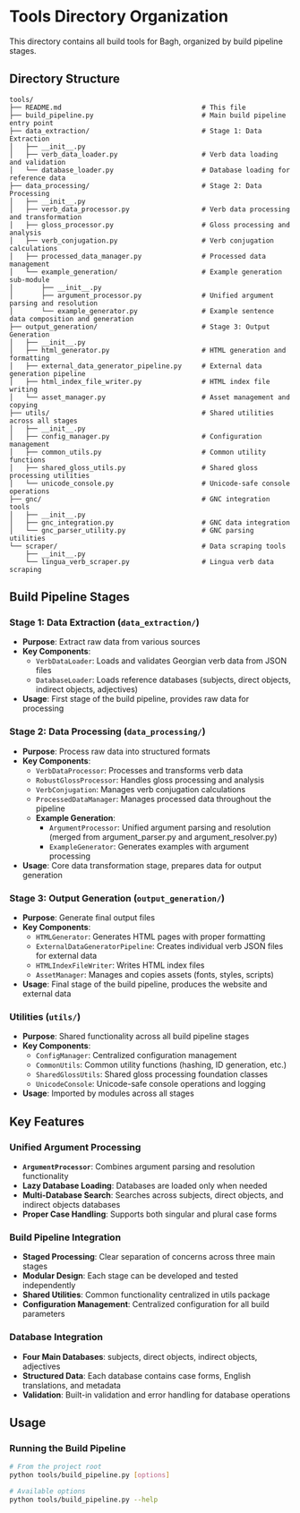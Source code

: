# Tools Directory Organization

This directory contains all build tools for Bagh, organized by build pipeline stages.

## Directory Structure

```
tools/
├── README.md                                   # This file
├── build_pipeline.py                           # Main build pipeline entry point
├── data_extraction/                            # Stage 1: Data Extraction
│   ├── __init__.py
│   ├── verb_data_loader.py                     # Verb data loading and validation
│   └── database_loader.py                      # Database loading for reference data
├── data_processing/                            # Stage 2: Data Processing
│   ├── __init__.py
│   ├── verb_data_processor.py                  # Verb data processing and transformation
│   ├── gloss_processor.py                      # Gloss processing and analysis
│   ├── verb_conjugation.py                     # Verb conjugation calculations
│   ├── processed_data_manager.py               # Processed data management
│   └── example_generation/                     # Example generation sub-module
│       ├── __init__.py
│       ├── argument_processor.py               # Unified argument parsing and resolution
│       └── example_generator.py                # Example sentence data composition and generation
├── output_generation/                          # Stage 3: Output Generation
│   ├── __init__.py
│   ├── html_generator.py                       # HTML generation and formatting
│   ├── external_data_generator_pipeline.py     # External data generation pipeline
│   ├── html_index_file_writer.py               # HTML index file writing
│   └── asset_manager.py                        # Asset management and copying
├── utils/                                      # Shared utilities across all stages
│   ├── __init__.py
│   ├── config_manager.py                       # Configuration management
│   ├── common_utils.py                         # Common utility functions
│   ├── shared_gloss_utils.py                   # Shared gloss processing utilities
│   └── unicode_console.py                      # Unicode-safe console operations
├── gnc/                                        # GNC integration tools
│   ├── __init__.py
│   ├── gnc_integration.py                      # GNC data integration
│   └── gnc_parser_utility.py                   # GNC parsing utilities
└── scraper/                                    # Data scraping tools
    ├── __init__.py
    └── lingua_verb_scraper.py                  # Lingua verb data scraping
```

## Build Pipeline Stages

### Stage 1: Data Extraction (`data_extraction/`)
- **Purpose**: Extract raw data from various sources
- **Key Components**:
  - `VerbDataLoader`: Loads and validates Georgian verb data from JSON files
  - `DatabaseLoader`: Loads reference databases (subjects, direct objects, indirect objects, adjectives)
- **Usage**: First stage of the build pipeline, provides raw data for processing

### Stage 2: Data Processing (`data_processing/`)
- **Purpose**: Process raw data into structured formats
- **Key Components**:
  - `VerbDataProcessor`: Processes and transforms verb data
  - `RobustGlossProcessor`: Handles gloss processing and analysis
  - `VerbConjugation`: Manages verb conjugation calculations
  - `ProcessedDataManager`: Manages processed data throughout the pipeline
  - **Example Generation**:
    - `ArgumentProcessor`: Unified argument parsing and resolution (merged from argument_parser.py and argument_resolver.py)
    - `ExampleGenerator`: Generates examples with argument processing
- **Usage**: Core data transformation stage, prepares data for output generation

### Stage 3: Output Generation (`output_generation/`)
- **Purpose**: Generate final output files
- **Key Components**:
  - `HTMLGenerator`: Generates HTML pages with proper formatting
  - `ExternalDataGeneratorPipeline`: Creates individual verb JSON files for external data
  - `HTMLIndexFileWriter`: Writes HTML index files
  - `AssetManager`: Manages and copies assets (fonts, styles, scripts)
- **Usage**: Final stage of the build pipeline, produces the website and external data

### Utilities (`utils/`)
- **Purpose**: Shared functionality across all build pipeline stages
- **Key Components**:
  - `ConfigManager`: Centralized configuration management
  - `CommonUtils`: Common utility functions (hashing, ID generation, etc.)
  - `SharedGlossUtils`: Shared gloss processing foundation classes
  - `UnicodeConsole`: Unicode-safe console operations and logging
- **Usage**: Imported by modules across all stages

## Key Features

### Unified Argument Processing
- **`ArgumentProcessor`**: Combines argument parsing and resolution functionality
- **Lazy Database Loading**: Databases are loaded only when needed
- **Multi-Database Search**: Searches across subjects, direct objects, and indirect objects databases
- **Proper Case Handling**: Supports both singular and plural case forms

### Build Pipeline Integration
- **Staged Processing**: Clear separation of concerns across three main stages
- **Modular Design**: Each stage can be developed and tested independently
- **Shared Utilities**: Common functionality centralized in utils package
- **Configuration Management**: Centralized configuration for all build parameters

### Database Integration
- **Four Main Databases**: subjects, direct objects, indirect objects, adjectives
- **Structured Data**: Each database contains case forms, English translations, and metadata
- **Validation**: Built-in validation and error handling for database operations

## Usage

### Running the Build Pipeline
```bash
# From the project root
python tools/build_pipeline.py [options]

# Available options
python tools/build_pipeline.py --help
```
